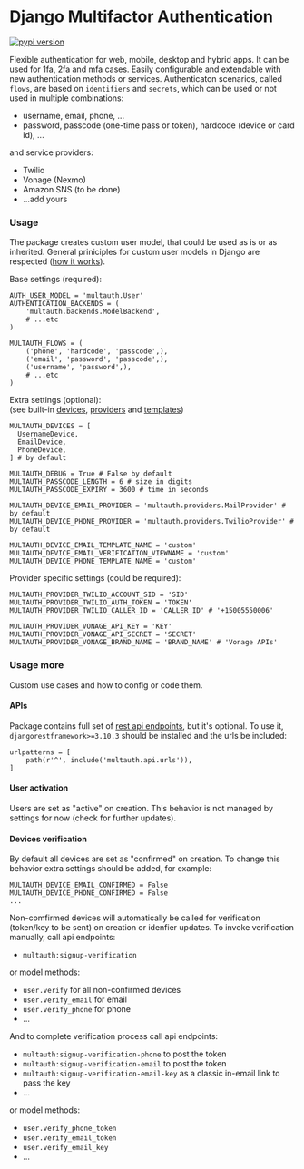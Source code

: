 # Django Multifactor Authentication


[![pypi version](https://img.shields.io/pypi/v/django-multifactor-authentication.svg)](https://pypi.org/project/django-multifactor-authentication/)


Flexible authentication for web, mobile, desktop and hybrid apps. It can be used for 1fa, 2fa and mfa cases. Easily configurable and extendable with new authentication methods or services. Authenticaton scenarios, called `flows`, are based on `identifiers` and `secrets`, which can be used or not used in multiple combinations:
- username, email, phone, ...
- password, passcode (one-time pass or token), hardcode (device or card id), ...

and service providers:  
- Twilio
- Vonage (Nexmo)
- Amazon SNS (to be done)
- ...add yours




### Usage

The package creates custom user model, that could be used as is or as inherited. General priniciples for custom user models in Django are respected ([how it works](https://docs.djangoproject.com/en/2.2/topics/auth/customizing/#substituting-a-custom-user-model)).


Base settings (required):
```
AUTH_USER_MODEL = 'multauth.User'
AUTHENTICATION_BACKENDS = (
    'multauth.backends.ModelBackend',
    # ...etc
)

MULTAUTH_FLOWS = (
    ('phone', 'hardcode', 'passcode',),
    ('email', 'password', 'passcode',),
    ('username', 'password',),
    # ...etc
)

```


Extra settings (optional):  
(see built-in [devices](./multauth/devices), [providers](./multauth/providers) and [templates](./multauth/templates))  
```
MULTAUTH_DEVICES = [
  UsernameDevice,
  EmailDevice,
  PhoneDevice,
] # by default

MULTAUTH_DEBUG = True # False by default
MULTAUTH_PASSCODE_LENGTH = 6 # size in digits
MULTAUTH_PASSCODE_EXPIRY = 3600 # time in seconds

MULTAUTH_DEVICE_EMAIL_PROVIDER = 'multauth.providers.MailProvider' # by default
MULTAUTH_DEVICE_PHONE_PROVIDER = 'multauth.providers.TwilioProvider' # by default

MULTAUTH_DEVICE_EMAIL_TEMPLATE_NAME = 'custom'
MULTAUTH_DEVICE_EMAIL_VERIFICATION_VIEWNAME = 'custom'
MULTAUTH_DEVICE_PHONE_TEMPLATE_NAME = 'custom'
```


Provider specific settings (could be required):  
```
MULTAUTH_PROVIDER_TWILIO_ACCOUNT_SID = 'SID'
MULTAUTH_PROVIDER_TWILIO_AUTH_TOKEN = 'TOKEN'
MULTAUTH_PROVIDER_TWILIO_CALLER_ID = 'CALLER_ID' # '+15005550006'

MULTAUTH_PROVIDER_VONAGE_API_KEY = 'KEY'
MULTAUTH_PROVIDER_VONAGE_API_SECRET = 'SECRET'
MULTAUTH_PROVIDER_VONAGE_BRAND_NAME = 'BRAND_NAME' # 'Vonage APIs'
```


### Usage more

Custom use cases and how to config or code them.


#### APIs

Package contains full set of [rest api endpoints](./multauth/api/urls.py), but it's optional. To use it, `djangorestframework>=3.10.3` should be installed and the urls be included:
```
urlpatterns = [
    path(r'^', include('multauth.api.urls')),
]
```


#### User activation

Users are set as "active" on creation.
This behavior is not managed by settings for now (check for further updates).


#### Devices verification

By default all devices are set as "confirmed" on creation.
To change this behavior extra settings should be added, for example:  
```
MULTAUTH_DEVICE_EMAIL_CONFIRMED = False
MULTAUTH_DEVICE_PHONE_CONFIRMED = False
...
```

Non-comfirmed devices will automatically be called for verification (token/key to be sent) on creation or idenfier updates. To invoke verification manually, call api endpoints:
- `multauth:signup-verification`

or model methods:
- `user.verify` for all non-confirmed devices
- `user.verify_email` for email
- `user.verify_phone` for phone
- ...

And to complete verification process call api endpoints:
- `multauth:signup-verification-phone` to post the token
- `multauth:signup-verification-email` to post the token
- `multauth:signup-verification-email-key` as a classic in-email link to pass the key
- ...

or model methods:
- `user.verify_phone_token`
- `user.verify_email_token`
- `user.verify_email_key`
- ...


